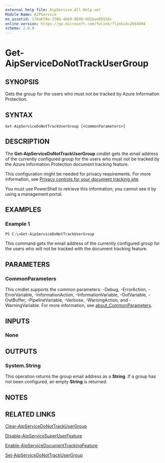 ```yaml
---
external help file: AipService.dll-Help.xml
Module Name: AIPService
ms.assetid: 176a6f8e-258b-4bb9-8690-dd1bae05530c
online version: https://go.microsoft.com/fwlink/?linkid=2044894
schema: 2.0.0
---
```


# Get-AipServiceDoNotTrackUserGroup

## SYNOPSIS
Gets the group for the users who must not be tracked by Azure Information Protection.

## SYNTAX

```
Get-AipServiceDoNotTrackUserGroup [<CommonParameters>]
```

## DESCRIPTION
The **Get-AipServiceDoNotTrackUserGroup** cmdlet gets the email address of the currently configured group for the users who must not be tracked by the Azure Information Protection document tracking feature. 

This configuration might be needed for privacy requirements. For more information, see [Privacy controls for your document tracking site](/information-protection/rms-client/client-admin-guide-document-tracking#privacy-controls-for-your-document-tracking-site).

You must use PowerShell to retrieve this information; you cannot see it by using a management portal. 

## EXAMPLES

### Example 1
```
PS C:\>Get-AipServiceDoNotTrackUserGroup
```

This command gets the email address of the currently configured group for the users who will not be tracked with the document tracking feature.

## PARAMETERS

### CommonParameters
This cmdlet supports the common parameters: -Debug, -ErrorAction, -ErrorVariable, -InformationAction, -InformationVariable, -OutVariable, -OutBuffer, -PipelineVariable, -Verbose, -WarningAction, and -WarningVariable. For more information, see [about_CommonParameters](/powershell/module/microsoft.powershell.core/about/about_commonparameters).

## INPUTS

### None

## OUTPUTS

### System.String
This operation returns the group email address as a **String**. If a group has not been configured, an empty **String** is returned.

## NOTES

## RELATED LINKS

[Clear-AipServiceDoNotTrackUserGroup](./Clear-AipServiceDoNotTrackUserGroup.md)

[Disable-AipServiceSuperUserFeature](./Disable-AipServiceSuperUserFeature.md)

[Enable-AipServiceDocumentTrackingFeature](./Enable-AipServiceDocumentTrackingFeature.md)

[Set-AipServiceDoNotTrackUserGroup](./Set-AipServiceDoNotTrackUserGroup.md)